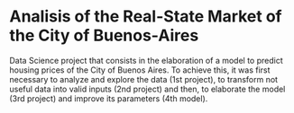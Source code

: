 # Analisis of the Real-State Market of the City of Buenos-Aires


Data Science project that consists in the elaboration of a model to predict housing prices of the City of Buenos Aires. 
To achieve this, it was first necessary to analyze and explore the data (1st project), to transform not useful data into valid inputs 
(2nd project) and then, to elaborate the model (3rd project) and improve its parameters (4th model). 
